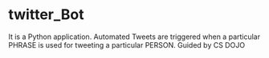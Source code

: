 # twitter_Bot
It is a Python application. Automated Tweets are triggered when a particular PHRASE is used for tweeting a particular PERSON.
Guided by CS DOJO
